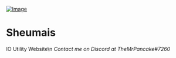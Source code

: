 [![Image](https://sheumais.github.io/style/tw4.png)](https://sheumais.github.io)

# Sheumais
IO Utility Website\n
_Contact me on Discord at TheMrPancake#7260_
